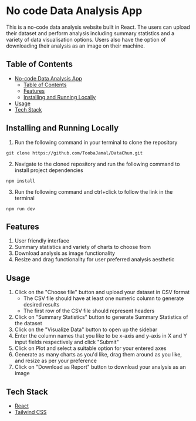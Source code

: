 # No code Data Analysis App

This is a no-code data analysis website built in React. The users can upload their dataset and perform analysis including summary statistics and a variety of data visualisation options. Users also have the option of downloading their analysis as an image on their machine.

## Table of Contents

- [No-code Data Analysis App](#no-code-data-analysis-app)
  - [Table of Contents](#table-of-contents)
  - [Features](#features)
  - [Installing and Running Locally](#installing-and-running-locally)
- [Usage](#usage)
- [Tech Stack](#tech-stack)

## Installing and Running Locally
1. Run the following command in your terminal to clone the repository
```
git clone https://github.com/ToobaJamal/DataChum.git
```
2. Navigate to the cloned repository and run the following command to install project dependencies
```
npm install
```
3. Run the following command and ctrl+click to follow the link in the terminal
```
npm run dev
```

## Features
1. User friendly interface 
2. Summary statistics and variety of charts to choose from
3. Download analysis as image functionality
4. Resize and drag functionality for user preferred analysis aesthetic

## Usage

1. Click on the "Choose file" button and upload your dataset in CSV format
   - The CSV file should have at least one numeric column to generate desired results
   - The first row of the CSV file should represent headers
2. Click on "Summary Statistics" button to generate Summary Statistics of the dataset
3. Click on the "Visualize Data" button to open up the sidebar
4. Enter the column names that you like to be x-axis and y-axis in X and Y input fields respectively and click "Submit"
5. Click on Plot and select a suitable option for your entered axes
6. Generate as many charts as you'd like, drag them around as you like, and resize as per your preference
7. Click on "Download as Report" button to download your analysis as an image

## Tech Stack
- [React](https://reactjs.org/)
- [Tailwind CSS](https://tailwindcss.com/)

